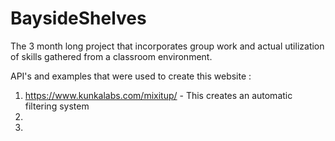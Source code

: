 # BaysideShelves
The 3 month long project that incorporates group work and actual utilization of skills gathered from a classroom environment.

API's and examples that were used to create this website :
1. https://www.kunkalabs.com/mixitup/ - This creates an automatic filtering system
2. 
3.
